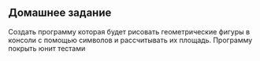 ## Домашнее задание
Создать программу которая будет рисовать геометрические фигуры в консоли с помощью символов и рассчитывать их площадь. Программу покрыть юнит тестами